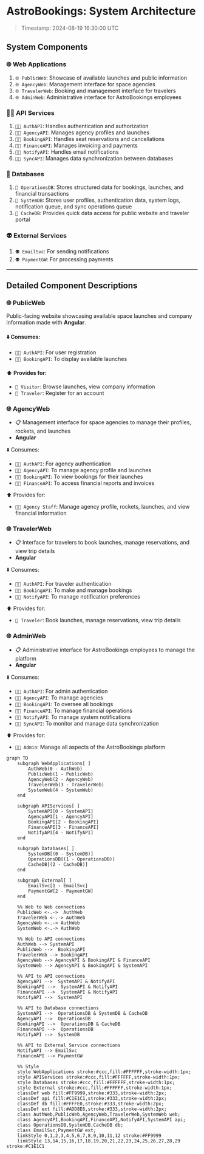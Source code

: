 # AstroBookings: System Architecture

> Timestamp: 2024-08-19 16:30:00 UTC

## System Components

### 🌐 Web Applications

1. `🌐 PublicWeb`: Showcase of available launches and public information
2. `🌐 AgencyWeb`: Management interface for space agencies
3. `🌐 TravelerWeb`: Booking and management interface for travelers
4. `🌐 AdminWeb`: Administrative interface for AstroBookings employees

### 🧑‍💼 API Services

1. `🧑‍💼 AuthAPI`: Handles authentication and authorization
2. `🧑‍💼 AgencyAPI`: Manages agency profiles and launches
3. `🧑‍💼 BookingAPI`: Handles seat reservations and cancellations
4. `🧑‍💼 FinanceAPI`: Manages invoicing and payments
5. `🧑‍💼 NotifyAPI`: Handles email notifications
6. `🧑‍💼 SyncAPI`: Manages data synchronization between databases

### 📇 Databases

1. `📇 OperationsDB`: Stores structured data for bookings, launches, and financial transactions
2. `📇 SystemDB`: Stores user profiles, authentication data, system logs, notification queue, and sync operations queue
3. `📇 CacheDB`: Provides quick data access for public website and traveler portal

### 👽 External Services

1. `👽 EmailSvc`: For sending notifications
2. `👽 PaymentGW`: For processing payments

---

## Detailed Component Descriptions

### 🌐 PublicWeb

Public-facing website showcasing available space launches and company information made with **Angular**.

#### ⬇️ Consumes:

- `🧑‍💼 AuthAPI`: For user registration
- `🧑‍💼 BookingAPI`: To display available launches

#### ⬆️ Provides for:

- `👤 Visitor`: Browse launches, view company information
- `🧑 Traveler`: Register for an account

### 🌐 AgencyWeb

- 📋 Management interface for space agencies to manage their profiles, rockets, and launches
- **Angular**

⬇️ Consumes:

- `🧑‍💼 AuthAPI`: For agency authentication
- `🧑‍💼 AgencyAPI`: To manage agency profile and launches
- `🧑‍💼 BookingAPI`: To view bookings for their launches
- `🧑‍💼 FinanceAPI`: To access financial reports and invoices

⬆️ Provides for:

- `👨‍💼 Agency Staff`: Manage agency profile, rockets, launches, and view financial information

### 🌐 TravelerWeb

- 📋 Interface for travelers to book launches, manage reservations, and view trip details
- **Angular**

⬇️ Consumes:

- `🧑‍💼 AuthAPI`: For traveler authentication
- `🧑‍💼 BookingAPI`: To make and manage bookings
- `🧑‍💼 NotifyAPI`: To manage notification preferences

⬆️ Provides for:

- `🧑 Traveler`: Book launches, manage reservations, view trip details

### 🌐 AdminWeb

- 📋 Administrative interface for AstroBookings employees to manage the platform
- **Angular**

⬇️ Consumes:

- `🧑‍💼 AuthAPI`: For admin authentication
- `🧑‍💼 AgencyAPI`: To manage agencies
- `🧑‍💼 BookingAPI`: To oversee all bookings
- `🧑‍💼 FinanceAPI`: To manage financial operations
- `🧑‍💼 NotifyAPI`: To manage system notifications
- `🧑‍💼 SyncAPI`: To monitor and manage data synchronization

⬆️ Provides for:

- `👨‍💼 Admin`: Manage all aspects of the AstroBookings platform

```mermaid
graph TD
    subgraph WebApplications[ ]
        AuthWeb(0 - AuthWeb)
        PublicWeb(1 - PublicWeb)
        AgencyWeb(2 - AgencyWeb)
        TravelerWeb(3 - TravelerWeb)
        SystemWeb(4 - SystemWeb)
    end

    subgraph APIServices[ ]
        SystemAPI[0 - SystemAPI]
        AgencyAPI[1 - AgencyAPI]
        BookingAPI[2 - BookingAPI]
        FinanceAPI[3 - FinanceAPI]
        NotifyAPI[4 - NotifyAPI]
    end

    subgraph Databases[ ]
        SystemDB[(0 - SystemDB)]
        OperationsDB[(1 - OperationsDB)]
        CacheDB[(2 - CacheDB)]
    end

    subgraph External[ ]
        EmailSvc[1 - EmailSvc]
        PaymentGW[2 - PaymentGW]
    end

    %% Web to Web connections
    PublicWeb <-.->  AuthWeb
    TravelerWeb <-.-> AuthWeb
    AgencyWeb <-.-> AuthWeb
    SystemWeb <-.-> AuthWeb

    %% Web to API connections
    AuthWeb --> SystemAPI
    PublicWeb -->  BookingAPI
    TravelerWeb --> BookingAPI
    AgencyWeb --> AgencyAPI & BookingAPI & FinanceAPI
    SystemWeb --> AgencyAPI & BookingAPI & SystemAPI

    %% API to API connections
    AgencyAPI -->  SystemAPI & NotifyAPI
    BookingAPI -->  SystemAPI & NotifyAPI
    FinanceAPI -->  SystemAPI & NotifyAPI
    NotifyAPI -->  SystemAPI

    %% API to Database connections
    SystemAPI -->  OperationsDB & SystemDB & CacheDB
    AgencyAPI -->  OperationsDB
    BookingAPI -->  OperationsDB & CacheDB
    FinanceAPI -->  OperationsDB
    NotifyAPI -->  SystemDB

    %% API to External Service connections
    NotifyAPI --> EmailSvc
    FinanceAPI --> PaymentGW

    %% Style
    style WebApplications stroke:#ccc,fill:#FFFFFF,stroke-width:1px;
    style APIServices stroke:#ccc,fill:#FFFFFF,stroke-width:1px;
    style Databases stroke:#ccc,fill:#FFFFFF,stroke-width:1px;
    style External stroke:#ccc,fill:#FFFFFF,stroke-width:1px;
    classDef web fill:#FF9999,stroke:#333,stroke-width:2px;
    classDef api fill:#C1E1C1,stroke:#333,stroke-width:2px;
    classDef db fill:#FFFFE0,stroke:#333,stroke-width:2px;
    classDef ext fill:#ADD8E6,stroke:#333,stroke-width:2px;
    class AuthWeb,PublicWeb,AgencyWeb,TravelerWeb,SystemWeb web;
    class AgencyAPI,BookingAPI,FinanceAPI,NotifyAPI,SystemAPI api;
    class OperationsDB,SystemDB,CacheDB db;
    class EmailSvc,PaymentGW ext;
    linkStyle 0,1,2,3,4,5,6,7,8,9,10,11,12 stroke:#FF9999
    linkStyle 13,14,15,16,17,18,19,20,21,22,23,24,25,26,27,28,29 stroke:#C1E1C1
```
